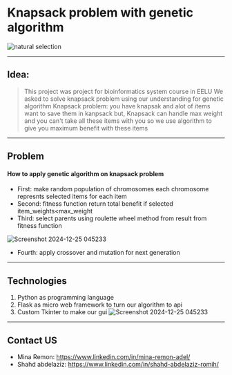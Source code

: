 # Knapsack problem with genetic algorithm 


![natural selection](https://github.com/user-attachments/assets/0fdde927-8037-40b5-94a1-6f91ef868639)




<hr>


## Idea:
> This project was project for bioinformatics system course in EELU
> We asked to solve knapsack problem using our understanding for genetic algorithm
> Knapsack problem: you have knapsak and alot of items want to save them in kanpsack but,
> Knapsack can handle max weight and you can't take all these items with you so we use algorithm
> to give you maximum benefit with these items 

<hr>

## Problem
#### How to apply genetic algorithm on knapsack problem
- First: make random population of chromosomes each chromosome represnts selected items for each item
- Second: fitness function return total benefit if selected item_weights<max_weight
- Third: select parents using roulette wheel method from result from fitness function
  
 ![Screenshot 2024-12-25 045233](https://github.com/user-attachments/assets/70d22851-a635-4aef-9692-e08ee2ff8e45)



- Fourth: apply crossover and mutation for next generation
<hr>



## Technologies 
1. Python as programming language
2. Flask as micro web framework to turn our algorithm to api 
3. Custom Tkinter to make our gui
![Screenshot 2024-12-25 045233](https://github.com/user-attachments/assets/37fca824-e98b-473a-bcef-e0d70e59bdc8)
<hr>

## Contact US
- Mina Remon: https://www.linkedin.com/in/mina-remon-adel/
- Shahd abdelaziz: https://www.linkedin.com/in/shahd-abdelaziz-romih/
